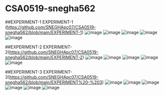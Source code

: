 # CSA0519-snegha562
##EXPERIMENT-1
EXPERIMENT-1 (https://github.com/SNEGHApc07/CSA0519-snegha562/blob/main/EXPERIMENT-1)
![image](https://user-images.githubusercontent.com/112924718/191278493-ad4382a9-f93a-4fc9-aadc-04afd78439de.png)
![image](https://user-images.githubusercontent.com/112924718/191278754-e92b8b73-c1af-46b9-82f0-54c8f086643d.png)
![image](https://user-images.githubusercontent.com/112924718/191278825-cc503bb5-9f5e-44ad-a7de-11135e78b11b.png)
![image](https://user-images.githubusercontent.com/112924718/191278990-9442d186-f742-4fae-a46e-3b2152f6c288.png)
![image](https://user-images.githubusercontent.com/112924718/191279075-76d24697-473d-4eaa-b819-d7f4ca1a5ad2.png)


##EXPERIMENT-2
EXPERIMENT-2(https://github.com/SNEGHApc07/CSA0519-snegha562/blob/main/EXPERIMENT-2)
![image](https://user-images.githubusercontent.com/112924718/191283020-670df66c-558b-4e25-ba58-e8e4b2ed7e5c.png)
![image](https://user-images.githubusercontent.com/112924718/191283069-df4ab446-a9de-4936-bf07-83e59a0cb94b.png)
![image](https://user-images.githubusercontent.com/112924718/191283189-0a33a5a0-35e9-43e9-807b-463e9e86aea6.png)
![image](https://user-images.githubusercontent.com/112924718/191283265-06f9dd4a-6283-46ae-8b43-a857fef171d7.png)
![image](https://user-images.githubusercontent.com/112924718/191283524-d1a2e7e4-82c3-4bde-8598-028336e2a83a.png)


##EXPERIMENT-3
EXPERIMENT-3(https://github.com/SNEGHApc07/CSA0519-snegha562/blob/main/EXPERIMENT%20-%203)
![image](https://user-images.githubusercontent.com/112924718/191290468-63be79dd-baaf-44b5-bffe-50adc5e49bd4.png)
![image](https://user-images.githubusercontent.com/112924718/191290512-24ecad5a-9307-44ec-8d6d-c4d9c4c94fe8.png)
![image](https://user-images.githubusercontent.com/112924718/191290564-7d39a32b-3c83-4d99-8674-b5f481f40053.png)
![image](https://user-images.githubusercontent.com/112924718/191290915-98083ec3-d773-4f57-ae43-d37b119f155f.png)
![image](https://user-images.githubusercontent.com/112924718/191290962-2785a848-6eae-4bf3-8206-5e89f717a794.png)
![image](https://user-images.githubusercontent.com/112924718/191291038-3fbbd692-da12-4d5f-8316-7ad0f9c0f685.png)
